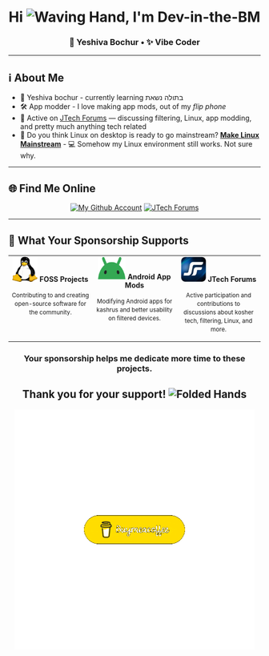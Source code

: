 <div align="center">

# Hi <img src="https://raw.githubusercontent.com/Tarikul-Islam-Anik/Animated-Fluent-Emojis/master/Emojis/Hand%20gestures/Waving%20Hand.png" alt="Waving Hand" width="50" height="50" />, I'm Dev-in-the-BM

### 🎩 Yeshiva Bochur • ✨ Vibe Coder

</div>

---

## ℹ️ About Me

- 🎩 Yeshiva bochur - currently learning בתולה נשאת
- 🛠️ App modder - I love making app mods, out of my *flip phone*
- 💬 Active on [JTech Forums](http://forums.jtechforums.org/invites/8jD5U8NMxr) — discussing filtering, Linux, app modding, and pretty much anything tech related
- 🐧 Do you think Linux on desktop is ready to go mainstream? **[Make Linux Mainstream](https://forums.jtechforums.org/t/make-linux-mainstream/1754)** - 💻 Somehow my Linux environment still works. Not sure why.

---

## 🌐 Find Me Online

<div align="center">

[![My Github Account](https://img.shields.io/badge/Dev--in--the--BM%20on%20Github-000000?style=for-the-badge&logo=github&logoColor=white)](https://github.com/Dev-in-the-BM/)
[![JTech Forums](https://img.shields.io/badge/JTech%20Forums-2ea44f?style=for-the-badge&logo=discourse&logoColor=white)](http://forums.jtechforums.org/invites/8jD5U8NMxr)

</div>

---

## 🧰 What Your Sponsorship Supports

<table border="0" cellpadding="10" cellspacing="0" align="center">
<tr valign="top">
<td width="33%" align="center">
<img src="https://github.com/Dev-in-the-BM/Dev-in-the-BM/blob/main/Assets/Tux.PNG?raw=true" alt="Tux Linux Mascot" width="50" height="50" />
<strong>FOSS Projects</strong>
<p><small>Contributing to and creating open-source software for the community.</small></p>
</td>
<td width="33%" align="center">
<img src="https://raw.githubusercontent.com/Dev-in-the-BM/Dev-in-the-BM/5faee36148d23546f43bd27b61012bec21164caa/android-head_flat.svg" alt="Android Head" width="55" height="45" />
<strong>Android App Mods</strong>
<p><small>Modifying Android apps for kashrus and better usability on filtered devices.</small></p>
</td>
<td width="33%" align="center">
<img src="https://github.com/Dev-in-the-BM/Dev-in-the-BM/blob/main/Jtech%20Logo.png?raw=true" alt="JTech Logo" width="50" height="50" />
<strong>JTech Forums</strong>
<p><small>Active participation and contributions to discussions about kosher tech, filtering, Linux, and more.</small></p>
</td>
</tr>
</table>

<div align="center">

### Your sponsorship helps me dedicate more time to these projects.

## Thank you for your support! <img src="https://raw.githubusercontent.com/Tarikul-Islam-Anik/Animated-Fluent-Emojis/master/Emojis/Hand%20gestures/Folded%20Hands.png" alt="Folded Hands" width="30" height="30" />

[![Buy me a coffee](https://github.com/Dev-in-the-BM/Dev-in-the-BM/blob/main/Assets/Creator%20Support%20Me%20Sticker%20by%20Buy%20Me%20a%20Coffee.gif?raw=true)](https://buymeacoffee.com/devinthebm)

</div>

